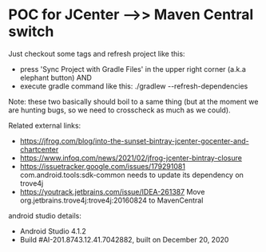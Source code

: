 POC for JCenter -->> Maven Central switch
=================


Just checkout some tags and refresh project like this:

* press 'Sync Project with Gradle Files' in the upper right corner (a.k.a elephant button) AND
* execute gradle command like this: ./gradlew --refresh-dependencies

Note: these two basically should boil to a same thing (but at the moment we are hunting bugs, so we need to crosscheck as much as we could).

Related external links:

* https://jfrog.com/blog/into-the-sunset-bintray-jcenter-gocenter-and-chartcenter
* https://www.infoq.com/news/2021/02/jfrog-jcenter-bintray-closure
* https://issuetracker.google.com/issues/179291081 com.android.tools:sdk-common needs to update its dependency on trove4j
* https://youtrack.jetbrains.com/issue/IDEA-261387 Move org.jetbrains.trove4j:trove4j:20160824 to MavenCentral

android studio details:
* Android Studio 4.1.2
* Build #AI-201.8743.12.41.7042882, built on December 20, 2020




